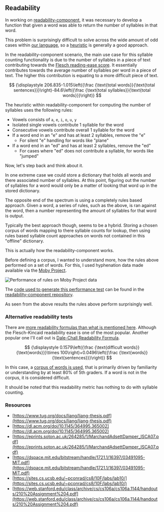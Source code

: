 ## Readability

In working on [readability-component](https://github.com/rcasto/readability-component), it was necessary to develop a function that given a word was able to return the number of syllables in that word.

This problem is surprisingly difficult to solve across the wide amount of odd cases within [our language](https://en.wikipedia.org/wiki/English_language), so a [heuristic](https://en.wikipedia.org/wiki/Heuristic_(computer_science)) is generally a good approach.

In the readability-component scenario, the main use case for this syllable counting functionality is due to the number of syllables in a piece of text contributing towards the [Flesch reading-ease score](https://en.wikipedia.org/wiki/Flesch%E2%80%93Kincaid_readability_tests#Flesch_reading_ease). It essentially contributes towards the average number of syllables per word in a piece of text. The higher this contribution is equating to a more difficult piece of text.

$$
{\displaystyle 206.835-1.015\left({\frac {\text{total words}}{\text{total sentences}}}\right)-84.6\left({\frac {\text{total syllables}}{\text{total words}}}\right)}
$$

The heuristic within readability-component for computing the number of syllables uses the following rules:

- Vowels consists of `a`, `e`, `i`, `o`, `u`, `y`
- Isolated single vowels contribute 1 syllable for the word
- Consecutive vowels contribute overall 1 syllable for the word
- If a word end in an "e" and has at least 2 syllables, remove the "e"
  - For silent "e" handling for words like "plane"
- If a word end in an "ed" and has at least 2 syllables, remove the "ed"
  - For cases where "ed" does not contribute a syllable, for words like "jumped"

Now, let's step back and think about it.

In one extreme case we could store a dictionary that holds all words and there associated number of syllables. At this point, figuring out the number of syllables for a word would only be a matter of looking that word up in the stored dictionary.

The opposite end of the spectrum is using a completely rules based approach. Given a word, a series of rules, such as the above, is ran against the word, then a number representing the amount of syllables for that word is output.

Typically the best approach though, seems to be a hybrid. Storing a chosen corpus of words mapping to there syllable counts for lookup, then using rules based syllable count approaches on words not contained in this "offline" dictionary.

This is actually how the readability-component works. 

Before defining a corpus, I wanted to understand more, how the rules above performed on a set of words. For this, I used hyphenation data made available via the [Moby Project](https://en.wikipedia.org/wiki/Moby_Project).

![Performance of rules on Moby Project data](/images/moby-project-data-rules-performance.png)

The [code used to generate this performance test](https://github.com/rcasto/readability-component/tree/master/data) can be found in the [readability-component repository](https://github.com/rcasto/readability-component).

As seen from the above results the rules above perform surprisingly well.

### Alternative readability tests

There are [more readability formulas than what is mentioned here](https://en.wikipedia.org/wiki/List_of_readability_tests_and_formulas). Although the Flesch-Kincaid readability ease is one of the most popular. Another popular one I'll call out is [Dale-Chall Readability Formula](https://en.wikipedia.org/wiki/Dale%E2%80%93Chall_readability_formula).

$$
{\displaystyle 0.1579\left({\frac {\text{difficult words}}{\text{words}}}\times 100\right)+0.0496\left({\frac {\text{words}}{\text{sentences}}}\right)}
$$

In this case, a [corpus of words is used](https://www.readabilityformulas.com/articles/dale-chall-readability-word-list.php), that is primarily driven by familiarity or understanding by at least 80% of 5th graders. If a word is not in the corpus, it is considered difficult.

It should be noted that this readability metric has nothing to do with syllable counting.

### Resources

- [https://www.tug.org/docs/liang/liang-thesis.pdf](https://www.tug.org/docs/liang/liang-thesis.pdf)
- [https://dl.acm.org/doi/10.1145/364995.365002](https://dl.acm.org/doi/10.1145/364995.365002)
- [https://eprints.soton.ac.uk/264285/1/MarchandAdsettDamper_ISCA07.pdf](https://eprints.soton.ac.uk/264285/1/MarchandAdsettDamper_ISCA07.pdf)
- [https://dspace.mit.edu/bitstream/handle/1721.1/16397/03491095-MIT.pdf](https://dspace.mit.edu/bitstream/handle/1721.1/16397/03491095-MIT.pdf)
- [https://sites.cs.ucsb.edu/~pconrad/cs8/10F/labs/lab10/](https://sites.cs.ucsb.edu/~pconrad/cs8/10F/labs/lab10/)
- [https://web.stanford.edu/class/archive/cs/cs106a/cs106a.1144/handouts/210%20Assignment%204.pdf](https://web.stanford.edu/class/archive/cs/cs106a/cs106a.1144/handouts/210%20Assignment%204.pdf)

